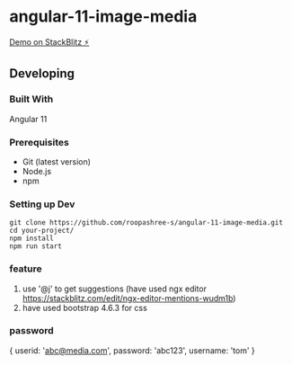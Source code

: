 # angular-11-image-media

[Demo on StackBlitz ⚡️](https://angular-11-boilerplate-bhb4b7.stackblitz.io/home)

## Developing

### Built With

Angular 11

### Prerequisites

* Git (latest version)
* Node.js
* npm

### Setting up Dev

```shell
git clone https://github.com/roopashree-s/angular-11-image-media.git
cd your-project/
npm install
npm run start
```

### feature
1) use '@j' to get suggestions (have used ngx editor https://stackblitz.com/edit/ngx-editor-mentions-wudm1b)
2) have used bootstrap 4.6.3 for css

### password
{ userid: 'abc@media.com', password: 'abc123', username: 'tom' }